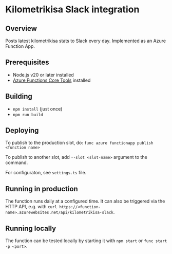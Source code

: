 # Kilometrikisa Slack integration

## Overview

Posts latest kilometrikisa stats to Slack every day. Implemented as an Azure Function App.

## Prerequisites
- Node.js v20 or later installed
- [Azure Functions Core Tools](https://learn.microsoft.com/en-us/azure/azure-functions/functions-run-local?tabs=linux%2Cisolated-process%2Cnode-v4%2Cpython-v2%2Chttp-trigger%2Ccontainer-apps&pivots=programming-language-typescript) installed

## Building
- `npm install` (just once)
- `npm run build`

## Deploying

To publish to the production slot, do:
`func azure functionapp publish <function name>`

To publish to another slot, add `--slot <slot-name>` argument to the command.

For configuraton, see `settings.ts` file.

## Running in production

The function runs daily at a configured time. It can also be triggered via the HTTP API, e.g. with
`curl https://<function-name>.azurewebsites.net/api/kilometrikisa-slack`.

## Running locally

The function can be tested locally by starting it with `npm start` or `func start -p <port>`.



